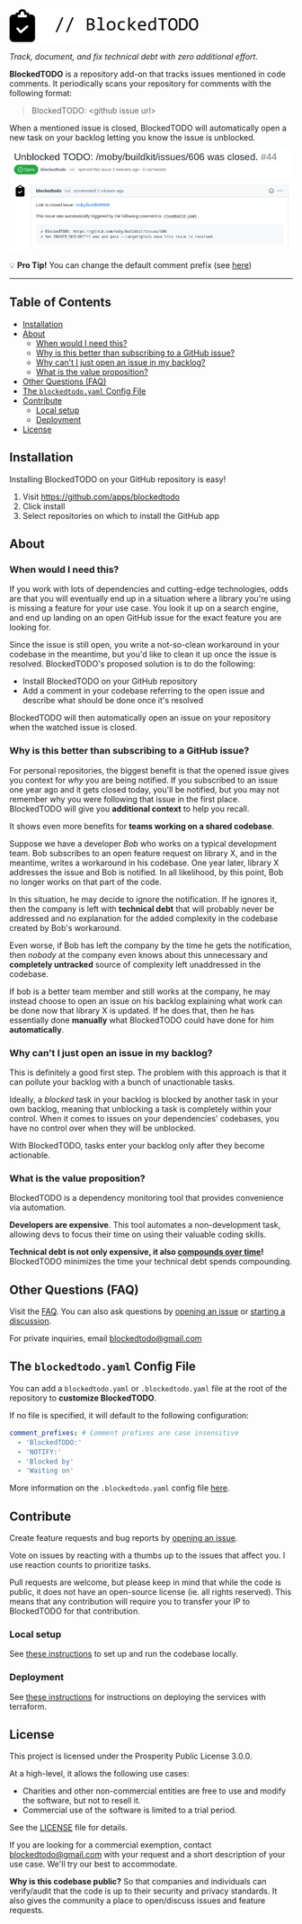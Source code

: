 <p align="left">
    <img src="./docs/assets/blockedtodo-logo-banner.svg" alt="BlockedTODO" width="336">
</p>

_Track, document, and fix technical debt with zero additional effort._

**BlockedTODO** is a repository add-on that tracks issues mentioned in code comments.
It periodically scans your repository for comments with the following format:

> BlockedTODO: \<github issue url\>

When a mentioned issue is closed, BlockedTODO will automatically open a new task on your backlog letting you know the issue is unblocked.

![Screenshot of a task automatically created by BlockedTODO](./docs/assets/task-screenshot.png)

💡 **Pro Tip!** You can change the default comment prefix (see [here](./docs/faq.md#can-i-use-a-different-comment-pattern))

---

## Table of Contents <!-- omit in toc -->
- [Installation](#installation)
- [About](#about)
  - [When would I need this?](#when-would-i-need-this)
  - [Why is this better than subscribing to a GitHub issue?](#why-is-this-better-than-subscribing-to-a-github-issue)
  - [Why can't I just open an issue in my backlog?](#why-cant-i-just-open-an-issue-in-my-backlog)
  - [What is the value proposition?](#what-is-the-value-proposition)
- [Other Questions (FAQ)](#other-questions-faq)
- [The `blockedtodo.yaml` Config File](#the-blockedtodoyaml-config-file)
- [Contribute](#contribute)
  - [Local setup](#local-setup)
  - [Deployment](#deployment)
- [License](#license)

## Installation
Installing BlockedTODO on your GitHub repository is easy!

1. Visit https://github.com/apps/blockedtodo
2. Click install
3. Select repositories on which to install the GitHub app

## About
### When would I need this?
If you work with lots of dependencies and cutting-edge technologies, odds are that you will eventually end up in a situation where a library you're using is missing a feature for your use case. You look it up on a search engine, and end up landing on an open GitHub issue for the exact feature you are looking for.

Since the issue is still open, you write a not-so-clean workaround in your codebase in the meantime, but you'd like to clean it up once the issue is resolved. BlockedTODO's proposed solution is to do the following:

- Install BlockedTODO on your GitHub repository
- Add a comment in your codebase referring to the open issue and describe what should be done once it's resolved

BlockedTODO will then automatically open an issue on your repository when the watched issue is closed.

### Why is this better than subscribing to a GitHub issue?
For personal repositories, the biggest benefit is that the opened issue gives you context for _why_ you are being notified.
If you subscribed to an issue one year ago and it gets closed today, you'll be notified, but you may not remember why you were following that issue in the first place. BlockedTODO will give you **additional context** to help you recall.

It shows even more benefits for **teams working on a shared codebase**.

Suppose we have a developer _Bob_ who works on a typical development team. Bob subscribes to an open feature request on library X, and in the meantime, writes a workaround in his codebase. One year later, library X addresses the issue and Bob is notified. In all likelihood, by this point, Bob no longer works on that part of the code.

In this situation, he may decide to ignore the notification. If he ignores it, then the company is left with **technical debt** that will probably never be addressed and no explanation for the added complexity in the codebase created by Bob's workaround.

Even worse, if Bob has left the company by the time he gets the notification, then _nobody_ at the company even knows about this unnecessary and **completely untracked** source of complexity left unaddressed in the codebase.

If bob is a better team member and still works at the company, he may instead choose to open an issue on his backlog explaining what work can be done now that library X is updated. If he does that, then he has essentially done **manually** what BlockedTODO could have done for him **automatically**.

### Why can't I just open an issue in my backlog?
This is definitely a good first step. The problem with this approach is that it can pollute your backlog with a bunch of unactionable tasks.

Ideally, a _blocked_ task in your backlog is blocked by another task in your own backlog, meaning that unblocking a task is completely within your control. When it comes to issues on your dependencies' codebases, you have no control over when they will be unblocked.

With BlockedTODO, tasks enter your backlog only after they become actionable.

### What is the value proposition?
BlockedTODO is a dependency monitoring tool that provides convenience via automation.

**Developers are expensive**. This tool automates a non-development task, allowing devs to focus their time on using their valuable coding skills.

**Technical debt is not only expensive, it also [compounds over time](https://dev.to/dealeron/what-s-the-interest-on-your-technical-debt-4pon)!** BlockedTODO minimizes the time your technical debt spends compounding.

## Other Questions (FAQ)
Visit the [FAQ](./docs/faq.md). You can also ask questions by [opening an issue](https://github.com/BlockedTODO/BlockedTODO/issues/new) or [starting a discussion](https://github.com/BlockedTODO/BlockedTODO/discussions/new).

For private inquiries, email blockedtodo@gmail.com

## The `blockedtodo.yaml` Config File
You can add a `blockedtodo.yaml` or `.blockedtodo.yaml` file at the root of the repository to **customize BlockedTODO**.

If no file is specified, it will default to the following configuration:
```yaml
comment_prefixes: # Comment prefixes are case insensitive
  - 'BlockedTODO:'
  - 'NOTIFY:'
  - 'Blocked by'
  - 'Waiting on'
```

More information on the `.blockedtodo.yaml` config file [here](./docs/faq.md#can-i-use-a-different-comment-pattern).

## Contribute
Create feature requests and bug reports by [opening an issue](https://github.com/BlockedTODO/BlockedTODO/issues/new).

Vote on issues by reacting with a thumbs up to the issues that affect you. I use reaction counts to prioritize tasks.

Pull requests are welcome, but please keep in mind that while the code is public, it does not have an open-source license (ie. all rights reserved). This means that any contribution will require you to transfer your IP to BlockedTODO for that contribution.

### Local setup
See [these instructions](./docs/dev_setup.md) to set up and run the codebase locally.

### Deployment
See [these instructions](./docs/deployment.md) for instructions on deploying the services with terraform.

## License

This project is licensed under the Prosperity Public License 3.0.0.

At a high-level, it allows the following use cases:

- Charities and other non-commercial entities are free to use and modify the software, but not to resell it.
- Commercial use of the software is limited to a trial period.

See the [LICENSE](./LICENSE.md) file for details.

If you are looking for a commercial exemption, contact blockedtodo@gmail.com with your request and a short description of your use case. We'll try our best to accommodate.

**Why is this codebase public?** So that companies and individuals can verify/audit that the code is up to their security and privacy standards. It also gives the community a place to open/discuss issues and feature requests.
